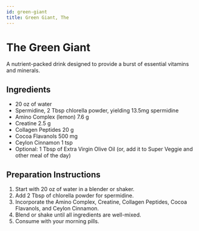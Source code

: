 ```yaml
---
id: green-giant
title: Green Giant, The
---
```


# The Green Giant

A nutrient-packed drink designed to provide a burst of essential vitamins and minerals.

## Ingredients

- 20 oz of water
- Spermidine, 2 Tbsp chlorella powder, yielding 13.5mg spermidine
- Amino Complex (lemon) 7.6 g
- Creatine 2.5 g
- Collagen Peptides 20 g
- Cocoa Flavanols 500 mg
- Ceylon Cinnamon 1 tsp
- Optional: 1 Tbsp of Extra Virgin Olive Oil (or, add it to Super Veggie and other meal of the day)

## Preparation Instructions

1. Start with 20 oz of water in a blender or shaker.
1. Add 2 Tbsp of chlorella powder for spermidine.
1. Incorporate the Amino Complex, Creatine, Collagen Peptides, Cocoa Flavanols, and Ceylon Cinnamon.
1. Blend or shake until all ingredients are well-mixed.
1. Consume with your morning pills.
